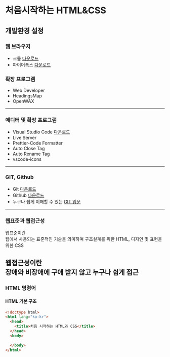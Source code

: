 # 처음시작하는 HTML&CSS
## 개발환경 설정
### 웹 브라우저
 * 크롬 [다운로드](https://www.google.co.kr/chrome/index.html)
 * 파이어폭스 [다운로드](https://www.mozilla.org/ko/firefox/new/)
 ### 확장 프로그램
  * Web Developer
  * HeadingsMap
  * OpenWAX
  ---------------------------------------
  ### 에디터 및 확장 프로그램
   * Visual Studio Code [다운로드](https://code.visualstudio.com/)
   * Live Server
   * Prettier-Code Formatter
   * Auto Close Tag
   * Auto Rename Tag
   * vscode-icons
   ---------------------------------------
   ### GIT, Github
   * Git [다운로드](https://git-scm.com/downloads)
   * Github [다운로드](https://github.com/)
   * 누구나 쉽게 이해할 수 있는 [GIT 입문](https://backlog.com/git-tutorial/kr/)
   ---------------------------------------
### 웹표준과 웹접근성
웹표준이란  
웹에서 사용되는 표준적인 기술을 의미하며 구조설계를 위한 HTML, 디자인 및 표현을 위한 CSS  
  
웹접근성이란  
장애와 비장애에 구애 받지 않고 누구나 쉽게 접근 
  ---------------------------------------
### HTML 명령어
#### HTML 기본 구조
```html
<!doctype html>
<html lang="ko-kr">
  <head>
    <title>처음 시작하는 HTML과 CSS</title>
  </head>
  <body>
   
  </body>
</html>
```



